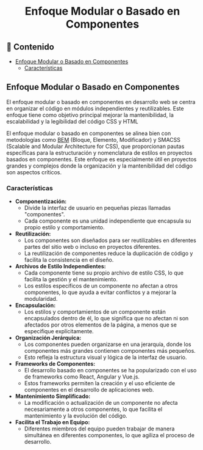 <h1 align="center">Enfoque Modular o Basado en Componentes</h1>

<h2>📑 Contenido</h2>

- [Enfoque Modular o Basado en Componentes](#enfoque-modular-o-basado-en-componentes)
  - [Características](#características)

## Enfoque Modular o Basado en Componentes

El enfoque modular o basado en componentes en desarrollo web se centra en organizar el código en módulos independientes y reutilizables. Este enfoque tiene como objetivo principal mejorar la mantenibilidad, la escalabilidad y la legibilidad del código CSS y HTML

El enfoque modular o basado en componentes se alinea bien con metodologías como [BEM](./04-bem.md) (Bloque, Elemento, Modificador) y SMACSS (Scalable and Modular Architecture for CSS), que proporcionan pautas específicas para la estructuración y nomenclatura de estilos en proyectos basados en componentes. Este enfoque es especialmente útil en proyectos grandes y complejos donde la organización y la mantenibilidad del código son aspectos críticos.

### Características

- **Componentización:**
  - Divide la interfaz de usuario en pequeñas piezas llamadas "componentes".
  - Cada componente es una unidad independiente que encapsula su propio estilo y comportamiento.
- **Reutilización:**
  - Los componentes son diseñados para ser reutilizables en diferentes partes del sitio web o incluso en proyectos diferentes.
  - La reutilización de componentes reduce la duplicación de código y facilita la consistencia en el diseño.
- **Archivos de Estilo Independientes:**
  - Cada componente tiene su propio archivo de estilo CSS, lo que facilita la gestión y el mantenimiento.
  - Los estilos específicos de un componente no afectan a otros componentes, lo que ayuda a evitar conflictos y a mejorar la modularidad.
- **Encapsulación:**
  - Los estilos y comportamientos de un componente están encapsulados dentro de él, lo que significa que no afectan ni son afectados por otros elementos de la página, a menos que se especifique explícitamente.
- **Organización Jerárquica:**
  - Los componentes pueden organizarse en una jerarquía, donde los componentes más grandes contienen componentes más pequeños.
  - Esto refleja la estructura visual y lógica de la interfaz de usuario.
- **Frameworks de Componentes:**
  - El desarrollo basado en componentes se ha popularizado con el uso de frameworks como React, Angular y Vue.js.
  - Estos frameworks permiten la creación y el uso eficiente de componentes en el desarrollo de aplicaciones web.
- **Mantenimiento Simplificado:**
  - La modificación o actualización de un componente no afecta necesariamente a otros componentes, lo que facilita el mantenimiento y la evolución del código.
- **Facilita el Trabajo en Equipo:**
  - Diferentes miembros del equipo pueden trabajar de manera simultánea en diferentes componentes, lo que agiliza el proceso de desarrollo.

